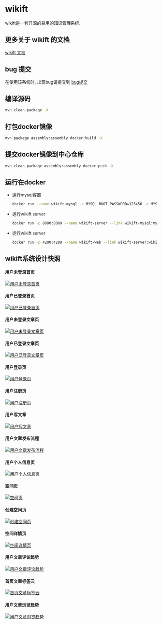 # wikift

wikift是一套开源的易用的知识管理系统.

## 更多关于 wikift 的文档

[wikift 文档](http://wiki.ttxit.com/display/WIKIFT)

## bug 提交

在使用该系统时, 出现bug请提交到 [bug提交](http://jira.ttxit.com/projects/WIKIFT)

## 编译源码

```bash
mvn clean package -X
```

## 打包docker镜像

```bash
mvn package assembly:assembly docker:build -X
```

## 提交docker镜像到中心仓库

```bash
mvn clean package assembly:assembly docker:push -X
```

## 运行在docker

 - 运行mysql容器

	```bash
	docker run --name wikift-mysql -e MYSQL_ROOT_PASSWORD=123456 -e MYSQL_DATABASE=wikift mysql
	```
	
 - 运行wikift server

	```bash
	docker run -p 8080:8080 --name wikift-server --link wikift-mysql:mysql wikift/wikift-server
	```
	
 - 运行wikift server

	```bash
	docker run -p 4200:4200 --name wikift-web --link wikift-server:wikift-server wikift/wikift-web
	```

## wikift系统设计快照

#### 用户未登录首页

[![用户未登录首页](https://raw.githubusercontent.com/qianmoQ/wikift/master/wikift-design/snapshot/%E7%94%A8%E6%88%B7%E6%9C%AA%E7%99%BB%E5%BD%95%E9%A6%96%E9%A1%B5.png "用户未登录首页")](https://raw.githubusercontent.com/qianmoQ/wikift/master/wikift-design/snapshot/%E7%94%A8%E6%88%B7%E6%9C%AA%E7%99%BB%E5%BD%95%E9%A6%96%E9%A1%B5.png "用户未登录首页")

#### 用户已登录首页

[![用户已登录首页](https://github.com/qianmoQ/wikift/blob/master/wikift-design/snapshot/用户已登录首页.png?raw=true "用户已登录首页")](https://github.com/qianmoQ/wikift/blob/master/wikift-design/snapshot/用户已登录首页.png?raw=true "用户已登录首页")

#### 用户未登录文章页

[![用户未登录文章页](https://github.com/qianmoQ/wikift/blob/master/wikift-design/snapshot/用户未登录文章页.png?raw=true "用户未登录文章页")](https://github.com/qianmoQ/wikift/blob/master/wikift-design/snapshot/用户未登录文章页.png?raw=true "用户未登录文章页")

#### 用户已登录文章页

[![用户已登录文章页](https://github.com/qianmoQ/wikift/blob/master/wikift-design/snapshot/用户已登录文章页.png?raw=true "用户已登录文章页")](https://github.com/qianmoQ/wikift/blob/master/wikift-design/snapshot/用户已登录文章页.png?raw=true "用户已登录文章页")

#### 用户登录页

[![用户登录页](https://github.com/qianmoQ/wikift/blob/master/wikift-design/snapshot/用户登录页.png?raw=true "用户登录页")](https://github.com/qianmoQ/wikift/blob/master/wikift-design/snapshot/用户登录页.png?raw=true "用户登录页")

#### 用户注册页

[![用户注册页](https://github.com/qianmoQ/wikift/blob/master/wikift-design/snapshot/用户注册页.png?raw=true "用户注册页")](https://github.com/qianmoQ/wikift/blob/master/wikift-design/snapshot/用户注册页.png?raw=true "用户注册页")

#### 用户写文章

[![用户写文章](https://github.com/qianmoQ/wikift/blob/master/wikift-design/snapshot/用户写文章页.png?raw=true "用户写文章")](https://github.com/qianmoQ/wikift/blob/master/wikift-design/snapshot/用户写文章页.png?raw=true "用户写文章")

#### 用户文章发布流程

[![用户文章发布流程](https://github.com/qianmoQ/wikift/blob/master/wikift-design/snapshot/用户文章发布流程.png?raw=true "用户文章发布流程")](https://github.com/qianmoQ/wikift/blob/master/wikift-design/snapshot/用户文章发布流程.png?raw=true "用户文章发布流程")

#### 用户个人信息页

[![用户个人信息页](https://github.com/qianmoQ/wikift/blob/master/wikift-design/snapshot/用户个人信息页.png?raw=true "用户个人信息页")](https://github.com/qianmoQ/wikift/blob/master/wikift-design/snapshot/用户个人信息页.png?raw=true "用户个人信息页")

#### 空间页

[![空间页](https://github.com/qianmoQ/wikift/blob/master/wikift-design/snapshot/空间页.png?raw=true "空间页")](https://github.com/qianmoQ/wikift/blob/master/wikift-design/snapshot/空间页.png?raw=true "空间页")

#### 创建空间页

[![创建空间页](https://github.com/qianmoQ/wikift/blob/master/wikift-design/snapshot/创建空间页.png?raw=true "创建空间页")](https://github.com/qianmoQ/wikift/blob/master/wikift-design/snapshot/创建空间页.png?raw=true "创建空间页")

#### 空间详情页

[![空间详情页](https://github.com/qianmoQ/wikift/blob/master/wikift-design/snapshot/空间详情页.png?raw=true "空间详情页")](https://github.com/qianmoQ/wikift/blob/master/wikift-design/snapshot/空间详情页.png?raw=true "空间详情页")

#### 用户文章评论趋势

[![用户文章评论趋势](https://github.com/qianmoQ/wikift/blob/master/wikift-design/snapshot/用户文章评论趋势.png?raw=true "用户文章评论趋势")](https://github.com/qianmoQ/wikift/blob/master/wikift-design/snapshot/用户文章评论趋势.png?raw=true "用户文章评论趋势")

#### 首页文章标签云

[![首页文章标签云](https://github.com/qianmoQ/wikift/blob/master/wikift-design/snapshot/首页文章标签云.png?raw=true "首页文章标签云")](https://github.com/qianmoQ/wikift/blob/master/wikift-design/snapshot/首页文章标签云.png?raw=true "首页文章标签云")

#### 用户文章浏览趋势

[![用户文章浏览趋势](https://github.com/qianmoQ/wikift/blob/master/wikift-design/snapshot/用户文章浏览趋势.png?raw=true "用户文章浏览趋势")](https://github.com/qianmoQ/wikift/blob/master/wikift-design/snapshot/用户文章浏览趋势.png?raw=true "用户文章浏览趋势")
